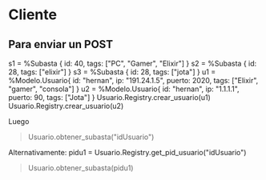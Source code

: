 # Cliente

## Para enviar un POST

s1 = %Subasta { id: 40, tags: ["PC", "Gamer", "Elixir"] }
s2 = %Subasta { id: 28, tags: ["elixir"] }
s3 = %Subasta { id: 28, tags: ["jota"] }
u1 = %Modelo.Usuario{ id: "hernan", ip: "191.24.1.5", puerto: 2020, tags: ["Elixir", "gamer", "consola"] }
u2 = %Modelo.Usuario{ id: "hernan", ip: "1.1.1.1", puerto: 90, tags: ["Jota"] }
Usuario.Registry.crear_usuario(u1)
Usuario.Registry.crear_usuario(u2)

Luego
> Usuario.obtener_subasta("idUsuario")

Alternativamente:
pidu1 = Usuario.Registry.get_pid_usuario("idUsuario")
> Usuario.obtener_subasta(pidu1)
